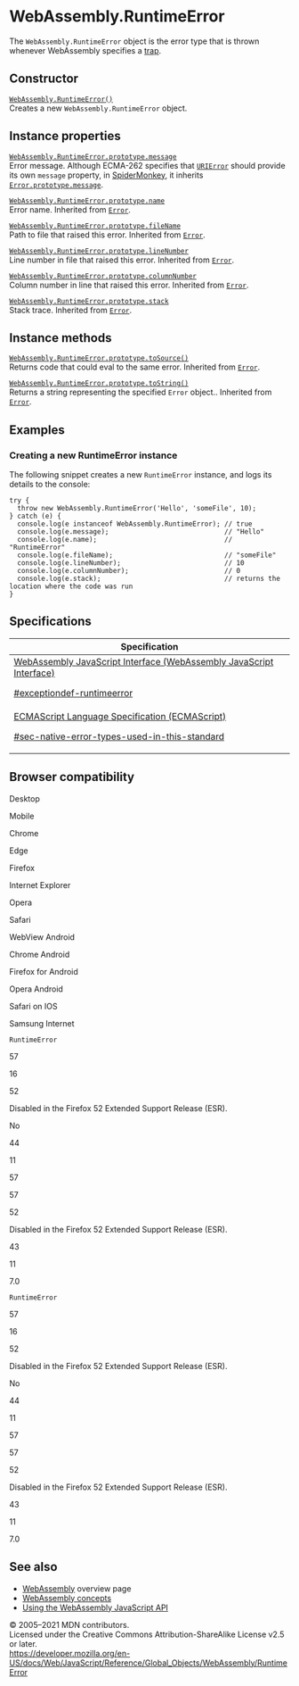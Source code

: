 # WebAssembly.RuntimeError

The `WebAssembly.RuntimeError` object is the error type that is thrown whenever WebAssembly specifies a [trap](https://webassembly.org/docs/semantics/#traps).

## Constructor

[`WebAssembly.RuntimeError()`](runtimeerror/runtimeerror)  
Creates a new `WebAssembly.RuntimeError` object.

## Instance properties

[`WebAssembly.RuntimeError.prototype.message`](../error/message)  
Error message. Although ECMA-262 specifies that [`URIError`](../urierror) should provide its own `message` property, in [SpiderMonkey](https://developer.mozilla.org/en-US/docs/Mozilla/Projects/SpiderMonkey), it inherits [`Error.prototype.message`](../error/message).

[`WebAssembly.RuntimeError.prototype.name`](../error/name)  
Error name. Inherited from [`Error`](../error).

[`WebAssembly.RuntimeError.prototype.fileName`](../error/filename)  
Path to file that raised this error. Inherited from [`Error`](../error).

[`WebAssembly.RuntimeError.prototype.lineNumber`](../error/linenumber)  
Line number in file that raised this error. Inherited from [`Error`](../error).

[`WebAssembly.RuntimeError.prototype.columnNumber`](../error/columnnumber)  
Column number in line that raised this error. Inherited from [`Error`](../error).

[`WebAssembly.RuntimeError.prototype.stack`](../error/stack)  
Stack trace. Inherited from [`Error`](../error).

## Instance methods

[`WebAssembly.RuntimeError.prototype.toSource()`](../error/tosource)  
Returns code that could eval to the same error. Inherited from [`Error`](../error).

[`WebAssembly.RuntimeError.prototype.toString()`](../error/tostring)  
Returns a string representing the specified `Error` object.. Inherited from [`Error`](../error).

## Examples

### Creating a new RuntimeError instance

The following snippet creates a new `RuntimeError` instance, and logs its details to the console:

    try {
      throw new WebAssembly.RuntimeError('Hello', 'someFile', 10);
    } catch (e) {
      console.log(e instanceof WebAssembly.RuntimeError); // true
      console.log(e.message);                             // "Hello"
      console.log(e.name);                                // "RuntimeError"
      console.log(e.fileName);                            // "someFile"
      console.log(e.lineNumber);                          // 10
      console.log(e.columnNumber);                        // 0
      console.log(e.stack);                               // returns the location where the code was run
    }

## Specifications

<table>
<thead>
<tr class="header">
<th>Specification</th>
</tr>
</thead>
<tbody>
<tr class="odd">
<td>
<a href="https://webassembly.github.io/spec/js-api/#exceptiondef-runtimeerror">WebAssembly JavaScript Interface (WebAssembly JavaScript Interface) 
<br/>

<span class="small">#exceptiondef-runtimeerror</span>
</a>
</td>
</tr>
<tr class="even">
<td>
<a href="https://tc39.es/ecma262/#sec-native-error-types-used-in-this-standard">ECMAScript Language Specification (ECMAScript)
<br/>

<span class="small">#sec-native-error-types-used-in-this-standard</span>
</a>
</td>
</tr>
</tbody>
</table>

## Browser compatibility

Desktop

Mobile

Chrome

Edge

Firefox

Internet Explorer

Opera

Safari

WebView Android

Chrome Android

Firefox for Android

Opera Android

Safari on IOS

Samsung Internet

`RuntimeError`

57

16

52

Disabled in the Firefox 52 Extended Support Release (ESR).

No

44

11

57

57

52

Disabled in the Firefox 52 Extended Support Release (ESR).

43

11

7.0

`RuntimeError`

57

16

52

Disabled in the Firefox 52 Extended Support Release (ESR).

No

44

11

57

57

52

Disabled in the Firefox 52 Extended Support Release (ESR).

43

11

7.0

## See also

-   [WebAssembly](https://developer.mozilla.org/en-US/docs/WebAssembly) overview page
-   [WebAssembly concepts](https://developer.mozilla.org/en-US/docs/WebAssembly/Concepts)
-   [Using the WebAssembly JavaScript API](https://developer.mozilla.org/en-US/docs/WebAssembly/Using_the_JavaScript_API)

© 2005–2021 MDN contributors.  
Licensed under the Creative Commons Attribution-ShareAlike License v2.5 or later.  
<a href="https://developer.mozilla.org/en-US/docs/Web/JavaScript/Reference/Global_Objects/WebAssembly/RuntimeError" class="_attribution-link">https://developer.mozilla.org/en-US/docs/Web/JavaScript/Reference/Global_Objects/WebAssembly/RuntimeError</a>
